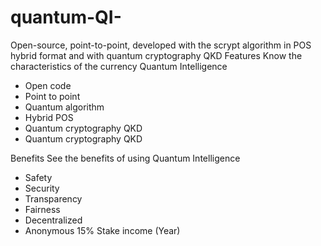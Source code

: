 # quantum-QI-
Open-source, point-to-point, developed with the scrypt algorithm in POS hybrid format and with quantum cryptography QKD
Features
Know the characteristics of the currency Quantum Intelligence

- Open code
- Point to point
- Quantum algorithm
- Hybrid POS
- Quantum cryptography QKD
- Quantum cryptography QKD

Benefits     See the benefits of using Quantum Intelligence

- Safety
- Security
- Transparency
- Fairness
- Decentralized
- Anonymous
15%
Stake income (Year)
